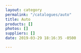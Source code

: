 ```yaml
---
layout: category
permalink: "/catalogues/auto"
title: Auto
products: []
photos: []
suppliers: []
date: 2019-03-29 18:16:35 -0500

---
```

